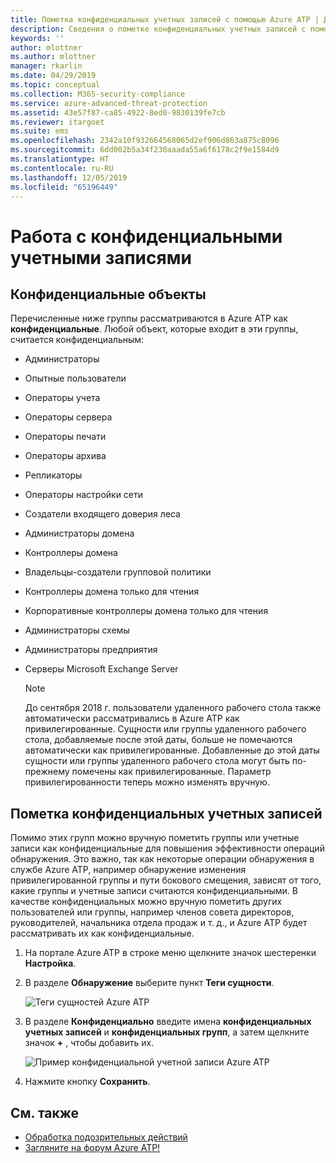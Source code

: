 ```yaml
---
title: Пометка конфиденциальных учетных записей с помощью Azure ATP | Документы Майкрософт
description: Сведения о пометке конфиденциальных учетных записей с помощью с помощью Azure Advanced Threat Protection (ATP)
keywords: ''
author: mlottner
ms.author: mlottner
manager: rkarlin
ms.date: 04/29/2019
ms.topic: conceptual
ms.collection: M365-security-compliance
ms.service: azure-advanced-threat-protection
ms.assetid: 43e57f87-ca85-4922-8ed0-9830139fe7cb
ms.reviewer: itargoet
ms.suite: ems
ms.openlocfilehash: 2342a10f932664568065d2ef906d863a875c8096
ms.sourcegitcommit: 6dd002b5a34f230aaada55a6f6178c2f9e1584d9
ms.translationtype: HT
ms.contentlocale: ru-RU
ms.lasthandoff: 12/05/2019
ms.locfileid: "65196449"
---
```

# <a name="working-with-sensitive-accounts"></a>Работа с конфиденциальными учетными записями

## <a name="sensitive-entites"></a>Конфиденциальные объекты

Перечисленные ниже группы рассматриваются в Azure ATP как **конфиденциальные**. Любой объект, которые входит в эти группы, считается конфиденциальным:

- Администраторы
- Опытные пользователи
- Операторы учета
- Операторы сервера
- Операторы печати
- Операторы архива
- Репликаторы
- Операторы настройки сети 
- Создатели входящего доверия леса
- Администраторы домена
- Контроллеры домена
- Владельцы-создатели групповой политики 
- Контроллеры домена только для чтения 
- Корпоративные контроллеры домена только для чтения 
- Администраторы схемы 
- Администраторы предприятия
- Серверы Microsoft Exchange Server

  > [!NOTE]
  > До сентября 2018 г. пользователи удаленного рабочего стола также автоматически рассматривались в Azure ATP как привилегированные. Сущности или группы удаленного рабочего стола, добавляемые после этой даты, больше не помечаются автоматически как привилегированные. Добавленные до этой даты сущности или группы удаленного рабочего стола могут быть по-прежнему помечены как привилегированные. Параметр привилегированности теперь можно изменять вручную.  

## <a name="tagging-sensitive-accounts"></a>Пометка конфиденциальных учетных записей

Помимо этих групп можно вручную пометить группы или учетные записи как конфиденциальные для повышения эффективности операций обнаружения. Это важно, так как некоторые операции обнаружения в службе Azure ATP, например обнаружение изменения привилегированной группы и пути бокового смещения, зависят от того, какие группы и учетные записи считаются конфиденциальными. В качестве конфиденциальных можно вручную пометить других пользователей или группы, например членов совета директоров, руководителей, начальника отдела продаж и т. д., и Azure ATP будет рассматривать их как конфиденциальные.

1.  На портале Azure ATP в строке меню щелкните значок шестеренки **Настройка**.

2.  В разделе **Обнаружение** выберите пункт **Теги сущности**.

    ![Теги сущностей Azure ATP](media/entity-tags.png)

3.  В разделе **Конфиденциально** введите имена **конфиденциальных учетных записей** и **конфиденциальных групп**, а затем щелкните значок **+** , чтобы добавить их.

    ![Пример конфиденциальной учетной записи Azure ATP](media/sensitive-account-sample.png)

4. Нажмите кнопку **Сохранить**.

    
## <a name="see-also"></a>См. также

- [Обработка подозрительных действий](working-with-suspicious-activities.md)
- [Загляните на форум Azure ATP!](https://aka.ms/azureatpcommunity)

